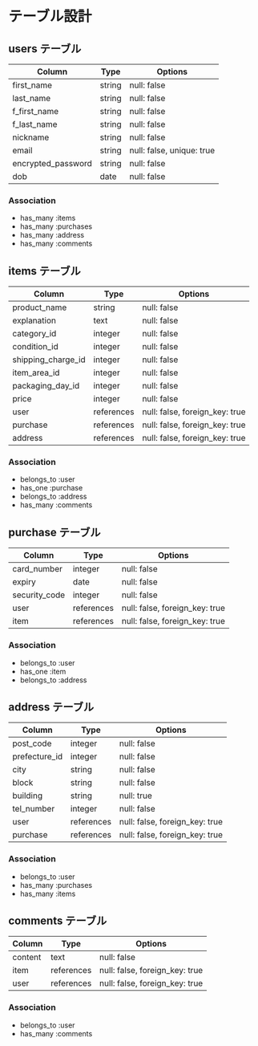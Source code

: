# テーブル設計

## users テーブル

| Column             | Type   | Options                   | 
| ------------------ | ------ | ------------------------- |
| first_name         | string | null: false               |
| last_name          | string | null: false               |
| f_first_name       | string | null: false               |
| f_last_name        | string | null: false               |
| nickname           | string | null: false               |
| email              | string | null: false, unique: true |
| encrypted_password | string | null: false               |
| dob                | date   | null: false               |

### Association

- has_many :items
- has_many :purchases
- has_many :address
- has_many :comments

## items テーブル

| Column              | Type       | Options                        |
| ------------------- | ---------- | ------------------------------ |
| product_name        | string     | null: false                    |
| explanation         | text       | null: false                    |
| category_id         | integer    | null: false                    |
| condition_id        | integer    | null: false                    |
| shipping_charge_id  | integer    | null: false                    |
| item_area_id        | integer    | null: false                    |
| packaging_day_id    | integer    | null: false                    |
| price               | integer    | null: false                    |
| user                | references | null: false, foreign_key: true |
| purchase            | references | null: false, foreign_key: true |
| address             | references | null: false, foreign_key: true |


### Association

- belongs_to :user
- has_one    :purchase
- belongs_to :address
- has_many   :comments

## purchase テーブル

| Column              | Type       | Options                        |
| ------------------- | ---------- | ------------------------------ |
| card_number         | integer    | null: false                    |
| expiry              | date       | null: false                    |
| security_code       | integer    | null: false                    |
| user                | references | null: false, foreign_key: true |
| item                | references | null: false, foreign_key: true |

### Association

- belongs_to :user
- has_one    :item
- belongs_to :address


## address テーブル

| Column              | Type       | Options                        |
| ------------------- | ---------- | ------------------------------ |
| post_code           | integer    | null: false                    |
| prefecture_id       | integer    | null: false                    |
| city                | string     | null: false                    |
| block               | string     | null: false                    |
| building            | string     | null: true                     |
| tel_number          | integer    | null: false                    |
| user                | references | null: false, foreign_key: true |
| purchase            | references | null: false, foreign_key: true |

### Association

- belongs_to :user
- has_many :purchases
- has_many :items

## comments テーブル

| Column    | Type       | Options                        |
| --------- | ---------- | ------------------------------ |
| content   | text       | null: false                    |
| item      | references | null: false, foreign_key: true |
| user      | references | null: false, foreign_key: true |

### Association

- belongs_to :user
- has_many   :comments
